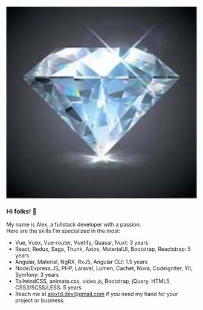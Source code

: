 <p align="center"><img align="center" src="https://github.com/alextd79/alextd79/blob/master/diamond.png?raw=true" style = "width: -webkit-fill-available;"/></p>

### Hi folks! 👋

My name is Alex, a fullstack developer with a passion.
<br />
Here are the skills I'm specialized in the most:

- Vue, Vuex, Vue-router, Vuetify, Quasar, Nuxt: 3 years
- React, Redux, Saga, Thunk, Axios, MaterialUI, Bootstrap, Reactstrap: 5 years
- Angular, Material, NgRX, RxJS, Angular CLI: 1.5 years
- Node/Express.JS, PHP, Laravel, Lumen, Cachet, Nova, Codeigniter, YII, Symfony: 3 years
- TailwindCSS, animate.css, video.js, Bootstrap, jQuery, HTML5, CSS3/SCSS/LESS: 5 years
- Reach me at alextd.dev@gmail.com if you need my hand for your project or business.

